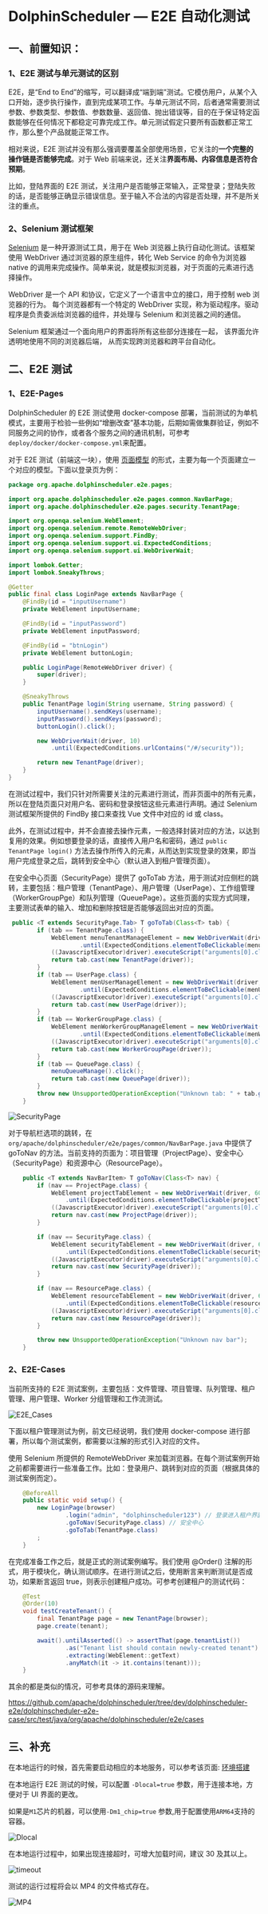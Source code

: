 # DolphinScheduler — E2E 自动化测试
## 一、前置知识：

### 1、E2E 测试与单元测试的区别

E2E，是“End to End”的缩写，可以翻译成“端到端”测试。它模仿用户，从某个入口开始，逐步执行操作，直到完成某项工作。与单元测试不同，后者通常需要测试参数、参数类型、参数值、参数数量、返回值、抛出错误等，目的在于保证特定函数能够在任何情况下都稳定可靠完成工作。单元测试假定只要所有函数都正常工作，那么整个产品就能正常工作。

相对来说，E2E 测试并没有那么强调要覆盖全部使用场景，它关注的**一个完整的操作链是否能够完成**。对于 Web 前端来说，还关注**界面布局、内容信息是否符合预期**。

比如，登陆界面的 E2E 测试，关注用户是否能够正常输入，正常登录；登陆失败的话，是否能够正确显示错误信息。至于输入不合法的内容是否处理，并不是所关注的重点。

### 2、Selenium 测试框架

[Selenium](https://www.selenium.dev) 是一种开源测试工具，用于在 Web 浏览器上执行自动化测试。该框架使用 WebDriver 通过浏览器的原生组件，转化 Web Service 的命令为浏览器 native 的调用来完成操作。简单来说，就是模拟浏览器，对于页面的元素进行选择操作。

WebDriver 是一个 API 和协议，它定义了一个语言中立的接口，用于控制 web 浏览器的行为。 每个浏览器都有一个特定的 WebDriver 实现，称为驱动程序。驱动程序是负责委派给浏览器的组件，并处理与 Selenium 和浏览器之间的通信。

Selenium 框架通过一个面向用户的界面将所有这些部分连接在一起， 该界面允许透明地使用不同的浏览器后端， 从而实现跨浏览器和跨平台自动化。

## 二、E2E 测试

### 1、E2E-Pages

DolphinScheduler 的 E2E 测试使用 docker-compose 部署，当前测试的为单机模式，主要用于检验一些例如“增删改查”基本功能，后期如需做集群验证，例如不同服务之间的协作，或者各个服务之间的通讯机制，可参考 `deploy/docker/docker-compose.yml`来配置。

对于 E2E 测试（前端这一块），使用 [页面模型](https://www.selenium.dev/documentation/guidelines/page_object_models/) 的形式，主要为每一个页面建立一个对应的模型。下面以登录页为例：

```java
package org.apache.dolphinscheduler.e2e.pages;

import org.apache.dolphinscheduler.e2e.pages.common.NavBarPage;
import org.apache.dolphinscheduler.e2e.pages.security.TenantPage;

import org.openqa.selenium.WebElement;
import org.openqa.selenium.remote.RemoteWebDriver;
import org.openqa.selenium.support.FindBy;
import org.openqa.selenium.support.ui.ExpectedConditions;
import org.openqa.selenium.support.ui.WebDriverWait;

import lombok.Getter;
import lombok.SneakyThrows;

@Getter
public final class LoginPage extends NavBarPage {
    @FindBy(id = "inputUsername")
    private WebElement inputUsername;

    @FindBy(id = "inputPassword")
    private WebElement inputPassword;

    @FindBy(id = "btnLogin")
    private WebElement buttonLogin;

    public LoginPage(RemoteWebDriver driver) {
        super(driver);
    }

    @SneakyThrows
    public TenantPage login(String username, String password) {
        inputUsername().sendKeys(username);
        inputPassword().sendKeys(password);
        buttonLogin().click();

        new WebDriverWait(driver, 10)
            .until(ExpectedConditions.urlContains("/#/security"));

        return new TenantPage(driver);
    }
}
```

在测试过程中，我们只针对所需要关注的元素进行测试，而非页面中的所有元素，所以在登陆页面只对用户名、密码和登录按钮这些元素进行声明。通过 Selenium 测试框架所提供的 FindBy 接口来查找 Vue 文件中对应的 id 或 class。

此外，在测试过程中，并不会直接去操作元素，一般选择封装对应的方法，以达到复用的效果。例如想要登录的话，直接传入用户名和密码，通过 `public TenantPage login()` 方法去操作所传入的元素，从而达到实现登录的效果，即当用户完成登录之后，跳转到安全中心（默认进入到租户管理页面）。

在安全中心页面（SecurityPage）提供了 goToTab 方法，用于测试对应侧栏的跳转，主要包括：租户管理（TenantPage）、用户管理（UserPage）、工作组管理（WorkerGroupPge）和队列管理（QueuePage）。这些页面的实现方式同理，主要测试表单的输入、增加和删除按钮是否能够返回出对应的页面。

```java
 public <T extends SecurityPage.Tab> T goToTab(Class<T> tab) {
        if (tab == TenantPage.class) {
            WebElement menuTenantManageElement = new WebDriverWait(driver, 60)
                    .until(ExpectedConditions.elementToBeClickable(menuTenantManage));
            ((JavascriptExecutor)driver).executeScript("arguments[0].click();", menuTenantManageElement);
            return tab.cast(new TenantPage(driver));
        }
        if (tab == UserPage.class) {
            WebElement menUserManageElement = new WebDriverWait(driver, 60)
                    .until(ExpectedConditions.elementToBeClickable(menUserManage));
            ((JavascriptExecutor)driver).executeScript("arguments[0].click();", menUserManageElement);
            return tab.cast(new UserPage(driver));
        }
        if (tab == WorkerGroupPage.class) {
            WebElement menWorkerGroupManageElement = new WebDriverWait(driver, 60)
                    .until(ExpectedConditions.elementToBeClickable(menWorkerGroupManage));
            ((JavascriptExecutor)driver).executeScript("arguments[0].click();", menWorkerGroupManageElement);
            return tab.cast(new WorkerGroupPage(driver));
        }
        if (tab == QueuePage.class) {
            menuQueueManage().click();
            return tab.cast(new QueuePage(driver));
        }
        throw new UnsupportedOperationException("Unknown tab: " + tab.getName());
    }
```

![SecurityPage](../../../img/e2e-test/SecurityPage.png)

对于导航栏选项的跳转，在`org/apache/dolphinscheduler/e2e/pages/common/NavBarPage.java` 中提供了 goToNav 的方法。当前支持的页面为：项目管理（ProjectPage）、安全中心（SecurityPage）和资源中心（ResourcePage）。

```java
    public <T extends NavBarItem> T goToNav(Class<T> nav) {
        if (nav == ProjectPage.class) {
            WebElement projectTabElement = new WebDriverWait(driver, 60)
                .until(ExpectedConditions.elementToBeClickable(projectTab));
            ((JavascriptExecutor)driver).executeScript("arguments[0].click();", projectTabElement);
            return nav.cast(new ProjectPage(driver));
        }

        if (nav == SecurityPage.class) {
            WebElement securityTabElement = new WebDriverWait(driver, 60)
                .until(ExpectedConditions.elementToBeClickable(securityTab));
            ((JavascriptExecutor)driver).executeScript("arguments[0].click();", securityTabElement);
            return nav.cast(new SecurityPage(driver));
        }

        if (nav == ResourcePage.class) {
            WebElement resourceTabElement = new WebDriverWait(driver, 60)
                .until(ExpectedConditions.elementToBeClickable(resourceTab));
            ((JavascriptExecutor)driver).executeScript("arguments[0].click();", resourceTabElement);
            return nav.cast(new ResourcePage(driver));
        }

        throw new UnsupportedOperationException("Unknown nav bar");
    }
```

### 2、E2E-Cases

当前所支持的 E2E 测试案例，主要包括：文件管理、项目管理、队列管理、租户管理、用户管理、Worker 分组管理和工作流测试。

![E2E_Cases](../../../img/e2e-test/E2E_Cases.png)

下面以租户管理测试为例，前文已经说明，我们使用 docker-compose 进行部署，所以每个测试案例，都需要以注解的形式引入对应的文件。

使用 Selenium 所提供的 RemoteWebDriver 来加载浏览器。在每个测试案例开始之前都需要进行一些准备工作。比如：登录用户、跳转到对应的页面（根据具体的测试案例而定）。

```java
    @BeforeAll
    public static void setup() {
        new LoginPage(browser)
                .login("admin", "dolphinscheduler123") // 登录进入租户界面
                .goToNav(SecurityPage.class) // 安全中心
                .goToTab(TenantPage.class)
        ;
    }
```

在完成准备工作之后，就是正式的测试案例编写。我们使用 @Order() 注解的形式，用于模块化，确认测试顺序。在进行测试之后，使用断言来判断测试是否成功，如果断言返回 true，则表示创建租户成功。可参考创建租户的测试代码：

```java
    @Test
    @Order(10)
    void testCreateTenant() {
        final TenantPage page = new TenantPage(browser);
        page.create(tenant);

        await().untilAsserted(() -> assertThat(page.tenantList())
                .as("Tenant list should contain newly-created tenant")
                .extracting(WebElement::getText)
                .anyMatch(it -> it.contains(tenant)));
    }
```

其余的都是类似的情况，可参考具体的源码来理解。

https://github.com/apache/dolphinscheduler/tree/dev/dolphinscheduler-e2e/dolphinscheduler-e2e-case/src/test/java/org/apache/dolphinscheduler/e2e/cases

## 三、补充

在本地运行的时候，首先需要启动相应的本地服务，可以参考该页面: [环境搭建](./development-environment-setup.html)

在本地运行 E2E 测试的时候，可以配置 `-Dlocal=true` 参数，用于连接本地，方便对于 UI 界面的更改。

如果是`M1`芯片的机器，可以使用`-Dm1_chip=true` 参数,用于配置使用`ARM64`支持的容器。

![Dlocal](../../../img/e2e-test/Dlocal.png)

在本地运行过程中，如果出现连接超时，可增大加载时间，建议 30 及其以上。

![timeout](../../../img/e2e-test/timeout.png)

测试的运行过程将会以 MP4 的文件格式存在。

![MP4](../../../img/e2e-test/MP4.png)
